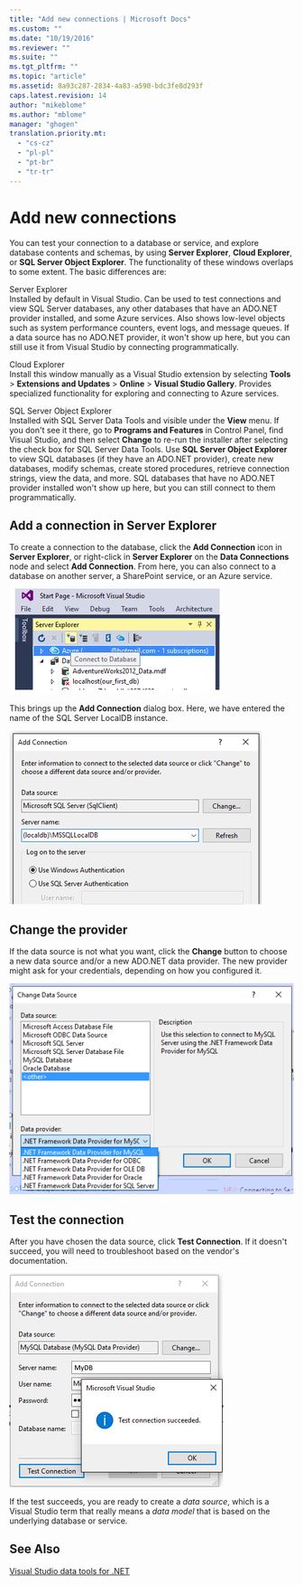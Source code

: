 ```yaml
---
title: "Add new connections | Microsoft Docs"
ms.custom: ""
ms.date: "10/19/2016"
ms.reviewer: ""
ms.suite: ""
ms.tgt_pltfrm: ""
ms.topic: "article"
ms.assetid: 8a93c287-2834-4a83-a590-bdc3fe8d293f
caps.latest.revision: 14
author: "mikeblome"
ms.author: "mblome"
manager: "ghogen"
translation.priority.mt: 
  - "cs-cz"
  - "pl-pl"
  - "pt-br"
  - "tr-tr"
---
```

# Add new connections
You can test your connection to a database or service, and explore database contents and schemas, by using **Server Explorer**, **Cloud Explorer**, or **SQL Server Object Explorer**. The functionality of these windows overlaps to some extent. The basic differences are:  
  
 Server Explorer  
 Installed by default in Visual Studio. Can be used to test connections and view SQL Server databases, any other databases that have an ADO.NET provider installed, and some Azure services. Also shows low-level objects such as system performance counters, event logs, and message queues. If a data source has no ADO.NET provider, it won't show up here, but you can still use it from Visual Studio by connecting programmatically.  
  
 Cloud Explorer  
 Install this window manually as a Visual Studio extension by selecting **Tools** > **Extensions and Updates** > **Online** > **Visual Studio Gallery**. Provides specialized functionality for exploring and connecting to Azure services.  
  
 SQL Server Object Explorer  
 Installed with SQL Server Data Tools and visible under the **View** menu. If you don't see it there, go to **Programs and Features** in Control Panel, find Visual Studio,  and then select **Change** to re-run the installer after selecting  the check box for SQL Server Data Tools. Use **SQL Server Object Explorer** to view SQL databases (if they have an ADO.NET provider), create new databases, modify schemas, create stored procedures, retrieve connection strings, view the data, and more. SQL databases that have no ADO.NET provider installed won't show up here, but you can still connect to them programmatically.  
  
## Add a connection in Server Explorer  
 To create a connection to the database, click the **Add Connection** icon in **Server Explorer**, or right-click in **Server Explorer** on the **Data Connections** node and select **Add Connection**. From here, you can also connect to a database on another server, a SharePoint service, or an Azure service.  
  
 ![Server Explorer New Connection icon](../data-tools/media/raddata-server-explorer-new-connection-icon.png "raddata Server Explorer New Connection icon")  
  
 This brings up the **Add Connection** dialog box. Here, we have entered the name of the SQL Server LocalDB instance.  
  
 ![Add New Connection](../data-tools/media/raddata-add-new-connection-dialog.png "raddata Add New Connection Dialog")  
  
## Change the provider  
 If the data source is not what you want, click the **Change** button to choose a new data source and/or a new ADO.NET data provider. The new provider might ask for your credentials, depending on how you configured it.  
  
 ![Change AD0.NET Data Provider](../data-tools/media/raddata-change-ad0.net-data-provider.png "raddata Change AD0.NET Data Provider")  
  
## Test the connection  
 After you have chosen the data source, click **Test Connection**. If it doesn't succeed, you will need to troubleshoot based on the vendor's documentation.  
  
 ![Test Connection](../data-tools/media/raddata-test-connection.png "raddata Test Connection")  
  
 If the test succeeds, you are ready to create a *data source*, which is a Visual Studio term that really means a *data model* that is based on the underlying database or service.  
  
## See Also  
 [Visual Studio data tools for .NET](../data-tools/visual-studio-data-tools-for-dotnet.md)